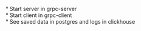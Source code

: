 ° Start server in grpc-server<br>
° Start client in grpc-client<br>
° See saved data in postgres and logs in clickhouse




